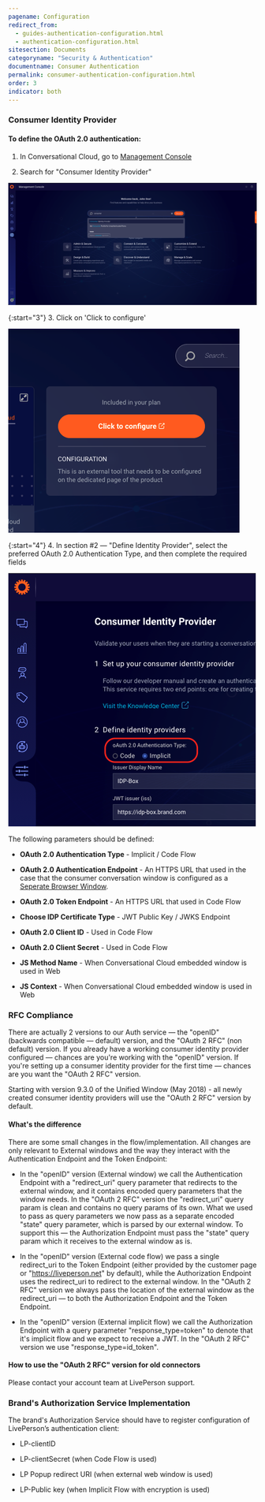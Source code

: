 ```yaml
---
pagename: Configuration
redirect_from:
  - guides-authentication-configuration.html
  - authentication-configuration.html
sitesection: Documents
categoryname: "Security & Authentication"
documentname: Consumer Authentication
permalink: consumer-authentication-configuration.html
order: 3
indicator: both
---
```


### Consumer Identity Provider

#### To define the OAuth 2.0 authentication:

1.	In Conversational Cloud, go to [Management Console](https://knowledge.liveperson.com/admin-settings-management-console-overview.html)

2.	Search for "Consumer Identity Provider"

![Search for Consumer Identity Provider in the Management Console](img/mgmt_search_consumer_idp.png) 

{:start="3"}
3.  Click on 'Click to configure'

![Click to configure the Consumer Identity Provider](img/mgmt_consumer_idp_configure.png)

{:start="4"}
4. In section #2 — "Define Identity Provider", select the preferred OAuth 2.0 Authentication Type, and then complete the required fields

![Select consumer authentication type](img/consumer_idp_select_type.png)

The following parameters should be defined:

* **OAuth 2.0 Authentication Type** - Implicit / Code Flow

* **OAuth 2.0 Authentication Endpoint** - An HTTPS URL that used in the case that the consumer conversation window is configured as a [Seperate Browser Window](https://knowledge.liveperson.com/messaging-channels-web-messaging-authenticated-web-messaging.html#separate-browser-window-flow).

* **OAuth 2.0 Token Endpoint** - An HTTPS URL that used in Code Flow

* **Choose IDP Certificate Type** - JWT Public Key / JWKS Endpoint

* **OAuth 2.0 Client ID** - Used in Code Flow

* **OAuth 2.0 Client Secret** - Used in Code Flow

* **JS Method Name** - When Conversational Cloud embedded window is used in Web 

* **JS Context** - When Conversational Cloud embedded window is used in Web

### RFC Compliance

There are actually 2 versions to our Auth service — the "openID" (backwards compatible — default) version, and the "OAuth 2 RFC" (non default) version. If you already have a working consumer identity provider configured — chances are you're working with the "openID" version. If you're setting up a consumer identity provider for the first time — chances are you want the "OAuth 2 RFC" version.

Starting with version 9.3.0 of the Unified Window (May 2018) - all newly created consumer identity providers will use the "OAuth 2 RFC" version by default.

#### What's the difference

There are some small changes in the flow/implementation. All changes are only relevant to External windows and the way they interact with the Authentication Endpoint and the Token Endpoint:

*   In the "openID" version (External window) we call the Authentication Endpoint with a "redirect_uri" query parameter that redirects to the external window, and it contains encoded query parameters that the window needs. In the "OAuth 2 RFC" version the "redirect_uri" query param is clean and contains no query params of its own. What we used to pass as query parameters we now pass as a separate encoded "state" query parameter, which is parsed by our external window. To support this — the Authorization Endpoint must pass the "state" query param which it receives to the external window as is.

*   In the "openID" version (External code flow) we pass a single redirect_uri to the Token Endpoint (either provided by the customer page or "https://liveperson.net" by default), while the Authorization Endpoint uses the redirect_uri to redirect to the external window. In the "OAuth 2 RFC" version we always pass the location of the external window as the redirect_uri — to both the Authorization Endpoint and the Token Endpoint.

*   In the "openID" version (External implicit flow) we call the Authorization Endpoint with a query parameter "response_type=token" to denote that it's implicit flow and we expect to receive a JWT. In the "OAuth 2 RFC" version we use "response_type=id_token".

#### How to use the "OAuth 2 RFC" version for old connectors

Please contact your account team at LivePerson support.

### Brand's Authorization Service Implementation

The brand's Authorization Service should have to register configuration of LivePerson’s authentication client:

*	LP-clientID

*	LP-clientSecret (when Code Flow is used)

*	LP Popup redirect URI (when external web window is used)

*	LP-Public key (when Implicit Flow with encryption is used)
